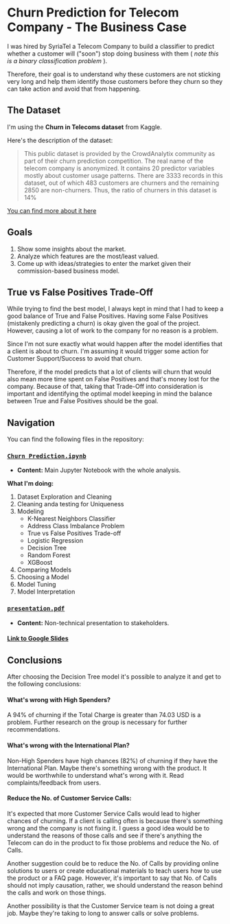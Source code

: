 # Churn Prediction for Telecom Company - The Business Case

I was hired by SyriaTel a Telecom Company to build a classifier to predict whether a customer will ("soon") stop doing business with them ( _note this is a binary classification problem_ ).

Therefore, their goal is to understand why these customers are not sticking very long and help them identify those customers before they churn so they can take action and avoid that from happening.

## The Dataset
I'm using the **Churn in Telecoms dataset** from Kaggle.

Here's the description of the dataset:
>This public dataset is provided by the CrowdAnalytix community as part of their churn prediction competition. The real name of the telecom company is anonymized. It contains 20 predictor variables mostly about customer usage patterns. There are 3333 records in this dataset, out of which 483 customers are churners and the remaining 2850 are non-churners. Thus, the ratio of churners in this dataset is 14%

[You can find more about it here](https://www.kaggle.com/becksddf/churn-in-telecoms-dataset)

## Goals

1. Show some insights about the market.
2. Analyze which features are the most/least valued.
3. Come up with ideas/strategies to enter the market given their commission-based business model.

## True vs False Positives Trade-Off
While trying to find the best model, I always kept in mind that I had to keep a good balance of True and False Positives. Having some False Positives (mistakenly predicting a churn) is okay given the goal of the project. However, causing a lot of work to the company for no reason is a problem.

Since I'm not sure exactly what would happen after the model identifies that a client is about to churn. I'm assuming it would trigger some action for Customer Support/Success to avoid that churn.

Therefore, if the model predicts that a lot of clients will churn that would also mean more time spent on False Positives and that's money lost for the company. Because of that, taking that Trade-Off into consideration is important and identifying the optimal model keeping in mind the balance between True and False Positives should be the goal.

## Navigation

You can find the following files in the repository:

### [`Churn Prediction.ipynb`](https://github.com/renoneto/third_module_project/blob/main/Churn%20Prediction.ipynb)

- **Content:** Main Jupyter Notebook with the whole analysis.

**What I'm doing:**

1. Dataset Exploration and Cleaning
2. Cleaning anda testing for Uniqueness
3. Modeling
    - K-Nearest Neighbors Classifier
    - Address Class Imbalance Problem
    - True vs False Positives Trade-off
    - Logistic Regression
    - Decision Tree
    - Random Forest
    - XGBoost
4. Comparing Models
5. Choosing a Model
6. Model Tuning
7. Model Interpretation
### [`presentation.pdf`](https://github.com/renoneto/third_module_project/blob/main/presentation.pdf)

- **Content:** Non-technical presentation to stakeholders.

#### [Link to Google Slides](https://docs.google.com/presentation/d/1SPkJVTJQiTDg1zk6MLPEP1SCyRKsn67lAQZ1AESXfbM/edit?usp=sharing)

## Conclusions
After choosing the Decision Tree model it's possible to analyze it and get to the following conclusions:

#### What's wrong with High Spenders?
A 94% of churning if the Total Charge is greater than 74.03 USD is a problem. Further research on the group is necessary for further recommendations.

#### What's wrong with the International Plan?
Non-High Spenders have high chances (82%) of churning if they have the International Plan. Maybe there's something wrong with the product. It would be worthwhile to understand what's wrong with it. Read complaints/feedback from users.

#### Reduce the No. of Customer Service Calls:
It's expected that more Customer Service Calls would lead to higher chances of churning. If a client is calling often is because there's something wrong and the company is not fixing it. I guess a good idea would be to understand the reasons of those calls and see if there's anything the Telecom can do in the product to fix those problems and reduce the No. of Calls.

Another suggestion could be to reduce the No. of Calls by providing online solutions to users or create educational materials to teach users how to use the product or a FAQ page. However, it's important to say that No. of Calls should not imply causation, rather, we should understand the reason behind the calls and work on those things.

Another possibility is that the Customer Service team is not doing a great job. Maybe they're taking to long to answer calls or solve problems.
